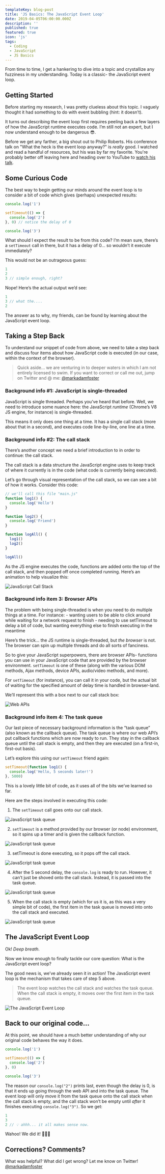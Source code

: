 ```yaml
---
templateKey: blog-post
title: 'JS Basics: The JavaScript Event Loop'
date: 2019-04-05T06:00:00.000Z
description: ''
published: true
featured: true
icon: 'js'
tags:
  - Coding
  - JavaScript
  - JS Basics
---
```


From time to time, I get a hankering to dive into a topic and crystallize any fuzziness in my understanding. Today is a classic- the JavaScript event loop.

## Getting Started

Before starting my research, I was pretty clueless about this topic. I vaguely thought it had something to do with event bubbling (hint: it doesn’t).

It turns out describing the event loop first requires peeling back a few layers of how the JavaScript runtime executes code. I’m still not an expert, but I now understand enough to be dangerous 😎.

Before we get any farther, a big shout out to Philip Roberts. His conference talk on "What the heck is the event loop anyway?" is _really_ good. I watched and read a handful of resources, but his was by far my favorite. You're probably better off leaving here and heading over to YouTube to [watch his talk](https://www.youtube.com/watch?v=8aGhZQkoFbQ).

## Some Curious Code

The best way to begin getting our minds around the event loop is to consider a bit of code which gives (perhaps) unexpected results:

```js
console.log('1')

setTimeout(() => {
  console.log('2')
}, 0) // notice the delay of 0

console.log('3')
```

What should I expect the result to be from this code? I’m mean sure, there’s a `setTimeout` call in there, but it has a delay of 0… so wouldn’t it execute immediately?

This would not be an outrageous guess:

```js
1
2
3 // simple enough, right?
```

Nope! Here’s the actual output we’d see:

```js
1
3 // what the....
2
```

The answer as to why, my friends, can be found by learning about the JavaScript event loop.

## Taking a Step Back

To understand our snippet of code from above, we need to take a step back and discuss four items about how JavaScript code is executed (in our case, within the context of the browser).

> Quick aside… we are venturing in to deeper waters in which I am not entirely licensed to swim. If you want to correct or call me out, jump on Twitter and @ me: [@markadamfoster](https://www.twitter.com/markadamfoster)

### Background info #1: JavaScript is single-threaded

JavaScript is single threaded. Perhaps you’ve heard that before. Well, we need to introduce some nuance here: the JavaScript _runtime_ (Chrome’s V8 JS engine, for instance) is single-threaded.

This means it only does one thing at a time. It has a single call stack (more about that in a second), and executes code line-by-line, one line at a time.

### Background info #2: The call stack

There’s another concept we need a brief introduction to in order to continue: the call stack.

The call stack is a data structure the JavaScript engine uses to keep track of where it currently is in the code (what code is currently being executed).

Let’s go through visual representation of the call stack, so we can see a bit of how it works. Consider this code:

```js
// we'll call this file "main.js"
function log1() {
  console.log('Hello')
}

function log2() {
  console.log('Friend')
}

function logAll() {
  log1()
  log2()
}

logAll()
```

As the JS engine executes the code, functions are added onto the top of the call stack, and then popped off once completed running. Here’s an animation to help visualize this:

![JavaScript Call Stack](images/callStack.gif)

### Background info item 3: Browser APIs

The problem with being single-threaded is when you need to do multiple things at a time. For instance: - wanting users to be able to click around while waiting for a network request to finish - needing to use setTimeout to delay a bit of code, but wanting everything else to finish executing in the meantime

Here’s the trick… the JS runtime is single-threaded, but _the browser_ is not. The browser can spin up multiple threads and do all sorts of fanciness.

So to give your JavaScript superpowers, there are browser APIs- functions you can use in your JavaScript code that are provided by the browser environment. `setTimeout` is one of these (along with the various DOM methods, Ajax methods, device APIs, audio/video methods, and more).

For `setTimeout` (for instance), you can call it in your code, but the actual bit of waiting for the specified amount of delay time is handled in browser-land.

We’ll represent this with a box next to our call stack box:

![Web APIs](images/browserAPI.jpg)

### Background info item 4: The task queue

Our last piece of necessary background information is the “task queue” (also known as the callback queue). The task queue is where our web API’s put callback functions which are now ready to run. They stay in the callback queue until the call stack is empty, and then they are executed (on a first-in, first-out basis).

Let’s explore this using our `setTimeout` friend again:

```js
setTimeout(function log1() {
  console.log('Hello, 5 seconds later!')
}, 5000)
```

This is a lovely little bit of code, as it uses all of the bits we’ve learned so far.

Here are the steps involved in executing this code:

1. The `setTimeout` call goes onto our call stack.

![JavaScript task queue](images/taskqueue1.jpg)

2. `setTimeout` is a method provided by our browser (or node) environment, so it spins up a timer and is given the callback function.

![JavaScript task queue](images/taskQueue2.jpg)

3. setTimeout is done executing, so it pops off the call stack.

![JavaScript task queue](images/taskQueue3.jpg)

4. After the 5 second delay, the `console.log` is ready to run. However, it can’t just be shoved onto the call stack. Instead, it is passed into the task queue.

![JavaScript task queue](images/taskQueue4.jpg)

5. When the call stack is empty (which for us it is, as this was a very simple bit of code), the first item in the task queue is moved into onto the call stack and executed.

![JavaScript task queue](images/taskQueue5.jpg)

## The JavaScript Event Loop

Ok! _Deep breath_.

Now we know enough to finally tackle our core question: What is the JavaScript event loop?

The good news is, we’ve already seen it in action! The JavaScript event loop is the mechanism that takes care of step 5 above.

> The event loop watches the call stack and watches the task queue. When the call stack is empty, it moves over the first item in the task queue.

![The JavaScript Event Loop](images/eventLoop.jpg)

## Back to our original code…

At this point, we should have a much better understanding of why our original code behaves the way it does.

```js
console.log('1')

setTimeout(() => {
  console.log('2')
}, 0)

console.log('3')
```

The reason our `console.log("2")` prints last, even though the delay is 0, is that it ends up going through the web API and into the task queue. The event loop will only move it from the task queue onto the call stack when the call stack is empty, and the call stack won’t be empty until _after_ it finishes executing `console.log("3")`. So we get:

```js
1
3
2 // 💡 ahhh... it all makes sense now.
```

Wahoo! We did it! 👏👏👏

## Corrections? Comments?

What was helpful? What did I get wrong? Let me know on Twitter! [@markadamfoster](https://www.twitter.com/markadamfoster)
